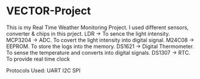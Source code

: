 # VECTOR-Project
This is my Real Time Weather Monitoring Project.
I used different sensors, converter & chips in this prject.
LDR -> To sence the light intensity.
MCP3204 -> ADC. To covert the light intensity into digital signal.
M24C08 -> EEPROM. To store the logs into the memory.
DS1621 -> Digital Thermometer. To sense the temperature and converts into digital signals.
DS1307 -> RTC. To provide real time clock

Protocols Used:
UART
I2C
SPI
